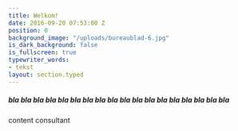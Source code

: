 ```yaml
---
title: Welkom!
date: 2016-09-20 07:53:00 Z
position: 0
background_image: "/uploads/bureaublad-6.jpg"
is_dark_background: false
is_fullscreen: true
typewriter_words:
- tekst
layout: section.typed
---
```


##### <span id="typed">bla bla bla bla bla bla bla bla bla bla bla bla bla bla bla bla bla bla</span>
content consultant
